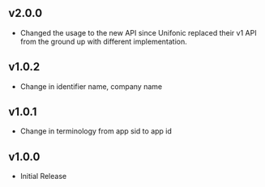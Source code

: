 ## v2.0.0
* Changed the usage to the new API since Unifonic replaced their v1 API from the ground up with different implementation.

## v1.0.2
* Change in identifier name, company name

## v1.0.1
* Change in terminology from app sid to app id

## v1.0.0
* Initial Release
